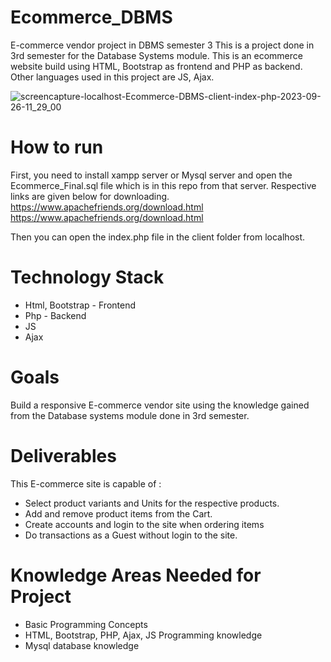 # Ecommerce_DBMS
 E-commerce vendor project in DBMS semester 3
 This is a project done in 3rd semester for the Database Systems module. This is an ecommerce website build using HTML, Bootstrap as frontend and PHP as backend. Other languages used in this project are JS, Ajax.

![screencapture-localhost-Ecommerce-DBMS-client-index-php-2023-09-26-11_29_00](https://github.com/prasanjithlorensuhewa/Ecommerce_DBMS/assets/67494584/09a1ab8b-a41b-407f-85c8-05b9c1664840)


# How to run
First, you need to install xampp server or Mysql server and open the Ecommerce_Final.sql file which is in this repo  from that server. Respective links are given below for downloading.
https://www.apachefriends.org/download.html
https://www.apachefriends.org/download.html

Then you can open the index.php file in the client folder from localhost.

# Technology Stack
* Html, Bootstrap - Frontend
* Php - Backend
* JS
* Ajax 

# Goals
Build a responsive E-commerce vendor site using the knowledge gained from the Database systems module done in 3rd semester.

# Deliverables
This E-commerce site is capable of : 

* Select product variants and Units for the respective products.
* Add and remove product items from the Cart.
* Create accounts and login to the site when ordering items
* Do transactions as a Guest without login to the site.
  
# Knowledge Areas Needed for Project

* Basic Programming Concepts
* HTML, Bootstrap, PHP, Ajax, JS Programming knowledge
* Mysql database knowledge









